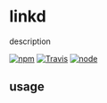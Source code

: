 # linkd

description


[![npm](https://img.shields.io/npm/dm/linkd.svg?style=flat-square)](https://www.npmjs.com/package/linkd)
[![Travis](https://img.shields.io/travis/eventEmitter/linkd.svg?style=flat-square)](https://travis-ci.org/eventEmitter/linkd)
[![node](https://img.shields.io/node/v/linkd.svg?style=flat-square)](https://nodejs.org/)


## usage
